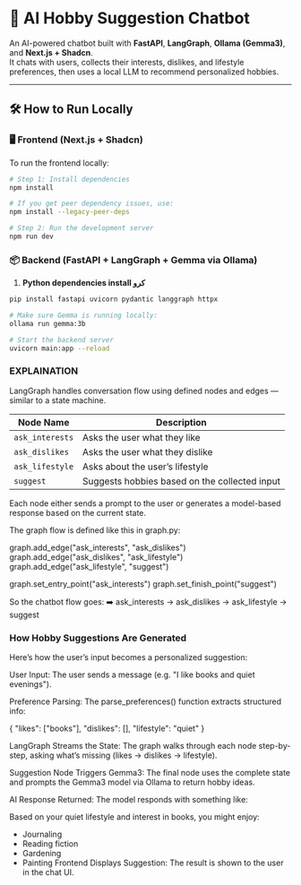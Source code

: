# 🧠 AI Hobby Suggestion Chatbot

An AI-powered chatbot built with **FastAPI**, **LangGraph**, **Ollama (Gemma3)**, and **Next.js + Shadcn**.  
It chats with users, collects their interests, dislikes, and lifestyle preferences, then uses a local LLM to recommend personalized hobbies.

---

## 🛠 How to Run Locally

### 🖥️ Frontend (Next.js + Shadcn)

To run the frontend locally:

```bash
# Step 1: Install dependencies
npm install

# If you get peer dependency issues, use:
npm install --legacy-peer-deps

# Step 2: Run the development server
npm run dev

```

### 📦 Backend (FastAPI + LangGraph + Gemma via Ollama)

1. **Python dependencies install کرو**

```bash
pip install fastapi uvicorn pydantic langgraph httpx

# Make sure Gemma is running locally:
ollama run gemma:3b

# Start the backend server
uvicorn main:app --reload

```

### EXPLAINATION

LangGraph handles conversation flow using defined nodes and edges — similar to a state machine.

| Node Name       | Description                                   |
| --------------- | --------------------------------------------- |
| `ask_interests` | Asks the user what they like                  |
| `ask_dislikes`  | Asks the user what they dislike               |
| `ask_lifestyle` | Asks about the user’s lifestyle               |
| `suggest`       | Suggests hobbies based on the collected input |

Each node either sends a prompt to the user or generates a model-based response based on the current state.

The graph flow is defined like this in graph.py:

graph.add_edge("ask_interests", "ask_dislikes")
graph.add_edge("ask_dislikes", "ask_lifestyle")
graph.add_edge("ask_lifestyle", "suggest")

graph.set_entry_point("ask_interests")
graph.set_finish_point("suggest")

So the chatbot flow goes:
➡️ ask_interests → ask_dislikes → ask_lifestyle → suggest

### How Hobby Suggestions Are Generated

Here’s how the user’s input becomes a personalized suggestion:

User Input: The user sends a message (e.g. "I like books and quiet evenings").

Preference Parsing: The parse_preferences() function extracts structured info:

{
"likes": ["books"],
"dislikes": [],
"lifestyle": "quiet"
}

LangGraph Streams the State: The graph walks through each node step-by-step, asking what’s missing (likes → dislikes → lifestyle).

Suggestion Node Triggers Gemma3: The final node uses the complete state and prompts the Gemma3 model via Ollama to return hobby ideas.

AI Response Returned: The model responds with something like:

Based on your quiet lifestyle and interest in books, you might enjoy:

- Journaling
- Reading fiction
- Gardening
- Painting
  Frontend Displays Suggestion: The result is shown to the user in the chat UI.
